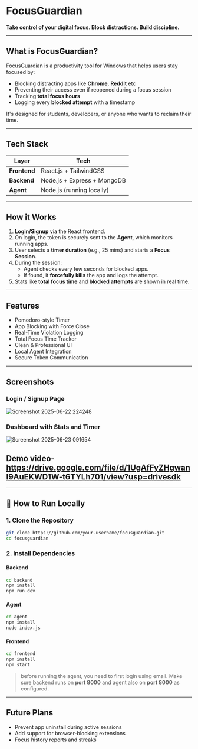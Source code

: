 #  FocusGuardian

**Take control of your digital focus. Block distractions. Build discipline.**

---

##  What is FocusGuardian?

FocusGuardian is a productivity tool for Windows that helps users stay focused by:
- Blocking distracting apps like **Chrome**, **Reddit** etc
- Preventing their access even if reopened during a focus session
- Tracking **total focus hours**
- Logging every **blocked attempt** with a timestamp

It's designed for students, developers, or anyone who wants to reclaim their time.

---

##  Tech Stack

| Layer        | Tech                         |
|--------------|------------------------------|
| **Frontend** | React.js + TailwindCSS       |
| **Backend**  | Node.js + Express + MongoDB  |
| **Agent**    | Node.js (running locally)    |

---

##  How it Works

1. **Login/Signup** via the React frontend.
2. On login, the token is securely sent to the **Agent**, which monitors running apps.
3. User selects a **timer duration** (e.g., 25 mins) and starts a **Focus Session**.
4. During the session:
   - Agent checks every few seconds for blocked apps.
   - If found, it **forcefully kills** the app and logs the attempt.
5. Stats like **total focus time** and **blocked attempts** are shown in real time.

---

##  Features

- Pomodoro-style Timer  
- App Blocking with Force Close  
- Real-Time Violation Logging  
- Total Focus Time Tracker  
- Clean & Professional UI  
- Local Agent Integration  
- Secure Token Communication

---

##  Screenshots

###  Login / Signup Page
![Screenshot 2025-06-22 224248](https://github.com/user-attachments/assets/5559825d-8de3-4f2b-ba46-01bafff151f1)


###  Dashboard with Stats and Timer
![Screenshot 2025-06-23 091654](https://github.com/user-attachments/assets/e5734ffd-1e78-452b-b6a8-c1132fc04b0c)


## Demo video- https://drive.google.com/file/d/1UgAfFyZHgwanI9AuEKWD1W-t6TYLh701/view?usp=drivesdk

---

## 🚀 How to Run Locally

### 1. Clone the Repository
```bash
git clone https://github.com/your-username/focusguardian.git
cd focusguardian
```

### 2. Install Dependencies

#### Backend
```bash
cd backend
npm install
npm run dev
```

#### Agent
```bash
cd agent
npm install
node index.js
```

#### Frontend
```bash
cd frontend
npm install
npm start
```

> before running the agent, you need to first login using email. 
> Make sure backend runs on **port 8000** and agent also  on **port 8000** as configured.

---



##  Future Plans

- Prevent app uninstall during active sessions  
- Add support for browser-blocking extensions  
- Focus history reports and streaks  

